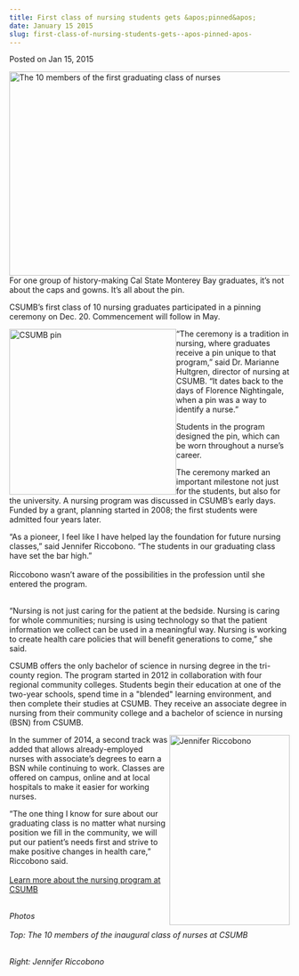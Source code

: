 ```yaml
---
title: First class of nursing students gets &apos;pinned&apos;
date: January 15 2015
slug: first-class-of-nursing-students-gets--apos-pinned-apos-
---
```





<span class="date">Posted on Jan 15, 2015    </span>
<p><img alt="The 10 members of the first graduating class of nurses" src="http://news.csumb.edu/sites/default/files/65/attachments/news/images/all_10_grads_wearing_their_pins.jpg" style="float:left; width:550px; height:367px">For one group of
history-making Cal State Monterey Bay graduates, it&#x2019;s not about the
caps and gowns. It&#x2019;s all about the pin.</img></p>
<p>CSUMB&#x2019;s first class of 10 nursing graduates participated in a
pinning ceremony on Dec. 20. Commencement will follow in May.</p>
<p><img alt="CSUMB pin" src="http://news.csumb.edu/sites/default/files/65/attachments/news/images/bsnpin_for_web.jpg" style="width:300px; height:298px; float:left">&#x201C;The ceremony is a
tradition in nursing, where graduates receive a pin unique to that
program,&#x201D; said Dr. Marianne Hultgren, director of nursing at CSUMB.
&#x201C;It dates back to the days of Florence Nightingale, when a pin was
a way to identify a nurse.&#x201D;</img></p>
<p>Students in the program designed the pin, which can be worn
throughout a nurse&#x2019;s career.</p>
<p>The ceremony marked an important milestone not just for the
students, but also for the university. A nursing program was
discussed in CSUMB&#x2019;s early days. Funded by a grant, planning
started in 2008; the first students were admitted four years
later.</p>
<p>&#x201C;As a pioneer, I feel like I have helped lay the foundation for
future nursing classes,&#x201D; said Jennifer Riccobono. &#x201C;The students in
our graduating class have set the bar high.&#x201D;<br>
<br>
Riccobono wasn&#x2019;t aware of the possibilities in the profession until
she entered the program.</br></br></p>
<p>&#x201C;Nursing is not just caring for the patient at the bedside.
Nursing is caring for whole communities; nursing is using
technology so that the patient information we collect can be used
in a meaningful way. Nursing is working to create health care
policies that will benefit generations to come,&#x201D; she said.</p>
<p>CSUMB offers the only bachelor of science in nursing degree in
the tri-county region. The program started in 2012 in collaboration
with four regional community colleges. Students begin their
education at one of the two-year schools, spend time in a &quot;blended&quot;
learning environment, and then complete their studies at CSUMB.
They receive an associate degree in nursing from their community
college and a bachelor of science in nursing (BSN) from CSUMB.</p>
<p><img alt="Jennifer Riccobono" src="http://news.csumb.edu/sites/default/files/65/attachments/news/images/jennifer-small.jpg" style="float:right; width:216px; height:342px">In the summer of
2014, a second track was added that allows already-employed nurses
with associate&#x2019;s degrees to earn a BSN while continuing to work.
Classes are offered on campus, online and at local hospitals to
make it easier for working nurses.</img></p>
<p>&#x201C;The one thing I know for sure about our graduating class is no
matter what nursing position we fill in the community, we will put
our patient&#x2019;s needs first and strive to make positive changes in
health care,&#x201D; Riccobono said.<br>
<br>
<a href="http://csumb.edu/nursing" rel="nofollow">Learn more about
the nursing program at CSUMB</a></br></br></p>
<p class="small"><em>Photos<br>
<br>
Top: The 10 members of the inaugural class of nurses at
CSUMB</br></br></em></p>
<p class="small"><em>Right: Jennifer Riccobono</em></p>





